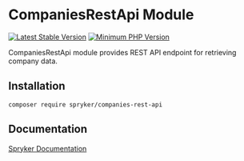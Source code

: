 # CompaniesRestApi Module
[![Latest Stable Version](https://poser.pugx.org/spryker/companies-rest-api/v/stable.svg)](https://packagist.org/packages/spryker/companies-rest-api)
[![Minimum PHP Version](https://img.shields.io/badge/php-%3E%3D%207.4-8892BF.svg)](https://php.net/)

CompaniesRestApi module provides REST API endpoint for retrieving company data.

## Installation

```
composer require spryker/companies-rest-api
```

## Documentation

[Spryker Documentation](https://academy.spryker.com/developing_with_spryker/module_guide/modules.html)
